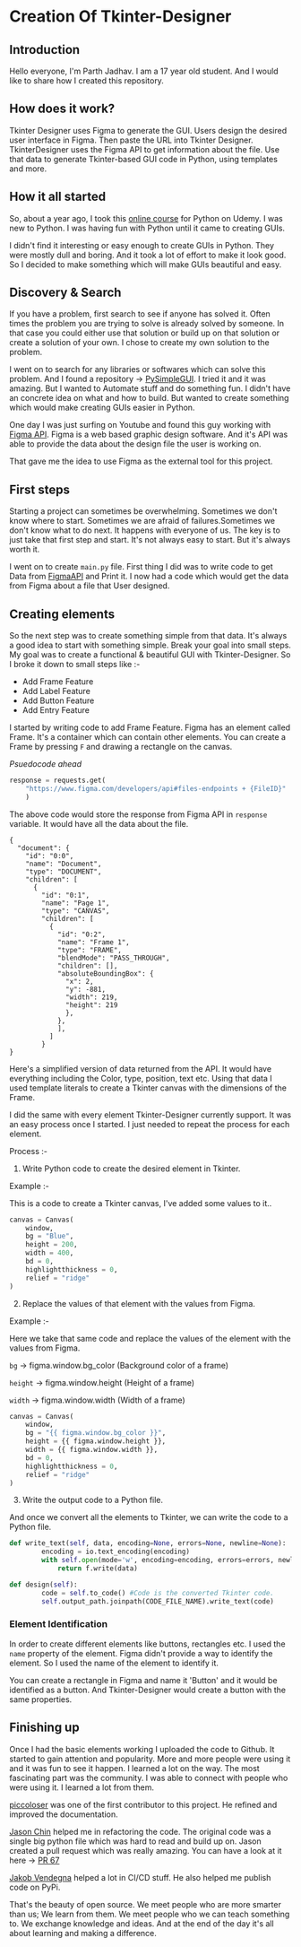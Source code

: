 # Creation Of Tkinter-Designer

## Introduction

 Hello everyone, I'm Parth Jadhav. I am a 17 year old student. And I would like to share how I created this repository.

## How does it work? 
 Tkinter Designer uses Figma to generate the GUI. Users design the desired user interface in Figma. Then paste the URL into Tkinter Designer. TkinterDesigner uses the Figma API to get information about the file. Use that data to generate Tkinter-based GUI code in Python, using templates and more.

## How it all started

So, about a year ago, I took this [online course](https://www.udemy.com/course/100-days-of-code) for Python on Udemy. I was new to Python. I was having fun with Python until it came to creating GUIs.

I didn't find it interesting or easy enough to create GUIs in Python. They were mostly dull and boring. And it took a lot of effort to make it look good. So I decided to make something which will make GUIs beautiful and easy.

## Discovery & Search

If you have a problem, first search to see if anyone has solved it. Often times the problem you are trying to solve is already solved by someone. In that case you could either use that solution or build up on that solution or create a solution of your own. I chose to create my own solution to the problem.

I went on to search for any libraries or softwares which can solve this problem. And I found a repository -> [PySimpleGUI](https://github.com/PySimpleGUI/PySimpleGUI). I tried it and it was amazing. But I wanted to Automate stuff and do something fun. I didn't have an concrete idea on what and how to build. But wanted to create something which would make creating GUIs easier in Python.

One day I was just surfing on Youtube and found this guy working with [Figma API](https://www.figma.com/developers/api). Figma is a web based graphic design software. And it's API was able to provide the data about the design file the user is working on.

That gave me the idea to use Figma as the external tool for this project.

## First steps

Starting a project can sometimes be overwhelming. Sometimes we don't know where to start. Sometimes we are afraid of failures.Sometimes we don't know what to do next. It happens with everyone of us. The key is to just take that first step and start. It's not always easy to start. But it's always worth it.

I went on to create `main.py` file. First thing I did was to write code to get Data from [FigmaAPI](https://www.figma.com/developers/api) and Print it. I now had a code which would get the data from Figma about a file that User designed.

## Creating elements

So the next step was to create something simple from that data. It's always a good idea to start with something simple. Break your goal into small steps. My goal was to create a functional & beautiful GUI with Tkinter-Designer. So I broke it down to small steps like :-

- Add Frame Feature
- Add Label Feature
- Add Button Feature
- Add Entry Feature

I started by writing code to add Frame Feature. Figma has an element called Frame. It's a container which can contain other elements. You can create a Frame by pressing `F` and drawing a rectangle on the canvas.

_Psuedocode ahead_

```python
response = requests.get(
    "https://www.figma.com/developers/api#files-endpoints + {FileID}"
    )
```

The above code would store the response from Figma API in `response` variable. It would have all the data about the file.

```
{
  "document": {
    "id": "0:0",
    "name": "Document",
    "type": "DOCUMENT",
    "children": [
      {
        "id": "0:1",
        "name": "Page 1",
        "type": "CANVAS",
        "children": [
          {
            "id": "0:2",
            "name": "Frame 1",
            "type": "FRAME",
            "blendMode": "PASS_THROUGH",
            "children": [],
            "absoluteBoundingBox": {
              "x": 2,
              "y": -881,
              "width": 219,
              "height": 219
              },
            },
            ],
          ]
        }
}
```

Here's a simplified version of data returned from the API. It would have everything including the Color, type, position, text etc. Using that data I used template literals to create a Tkinter canvas with the dimensions of the Frame.

I did the same with every element Tkinter-Designer currently support. It was an easy process once I started. I just needed to repeat the process for each element.

Process :-

1. Write Python code to create the desired element in Tkinter.

Example :-

This is a code to create a Tkinter canvas, I've added some values to it..

```python
canvas = Canvas(
    window,
    bg = "Blue",
    height = 200,
    width = 400,
    bd = 0,
    highlightthickness = 0,
    relief = "ridge"
)
```

2. Replace the values of that element with the values from Figma.

Example :-

Here we take that same code and replace the values of the element with the values from Figma.

`bg` -> figma.window.bg_color (Background color of a frame)

`height` -> figma.window.height (Height of a frame)

`width` -> figma.window.width (Width of a frame)

```python
canvas = Canvas(
    window,
    bg = "{{ figma.window.bg_color }}",
    height = {{ figma.window.height }},
    width = {{ figma.window.width }},
    bd = 0,
    highlightthickness = 0,
    relief = "ridge"
)
```

3. Write the output code to a Python file.

And once we convert all the elements to Tkinter, we can write the code to a Python file.

```python
def write_text(self, data, encoding=None, errors=None, newline=None):
        encoding = io.text_encoding(encoding)
        with self.open(mode='w', encoding=encoding, errors=errors, newline=newline) as f:
            return f.write(data)

def design(self):
        code = self.to_code() #Code is the converted Tkinter code. 
        self.output_path.joinpath(CODE_FILE_NAME).write_text(code)
```

### Element Identification

In order to create different elements like buttons, rectangles etc. I used the `name` property of the element. Figma didn't provide a way to identify the element. So I used the name of the element to identify it.

You can create a rectangle in Figma and name it 'Button' and it would be identified as a button. And Tkinter-Designer would create a button with the same properties.

## Finishing up

Once I had the basic elements working I uploaded the code to Github. It started to gain attention and popularity. More and more people were using it and it was fun to see it happen. I learned a lot on the way. The most fascinating part was the community. I was able to connect with people who were using it. I learned a lot from them.

[piccoloser](https://github.com/piccoloser) was one of the first contributor to this project. He refined and improved the documentation.

[Jason Chin](https://github.com/jrobchin) helped me in refactoring the code. The original code was a single big python file which was hard to read and build up on. Jason created a pull request which was really amazing. You can have a look at it here -> [PR 67](https://github.com/ParthJadhav/Tkinter-Designer/pull/67)

[Jakob Vendegna](https://github.com/jvendegna) helped a lot in CI/CD stuff. He also helped me publish code on PyPi. 

That's the beauty of open source. We meet people who are more smarter than us; We learn from them. We meet people who we can teach something to. We exchange knowledge and ideas. And at the end of the day it's all about learning and making a difference.